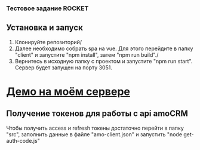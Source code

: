### Тестовое задание ROCKET

## Установка и запуск
1) Клонируйте репозиторий/
2) Далее необходимо собрать spa на vue. Для этого перейдите в папку "client" и запустите "npm install", затем "npm run build"./
3) Вернитесь в исходную папку с проектом и запустите "npm run start". Сервер будет запущен на порту 3051.

# [Демо на моём сервере]([https://novemberdi.github.io/meteoClient](http://85.193.80.63:3051/)http://85.193.80.63:3051)   

## Получение токенов для работы с api amoCRM
Чтобы получить access и refresh токены достаточно перейти в папку "src",  заполнить данные в файле "amo-client.json" и запустить "node get-auth-code.js"
